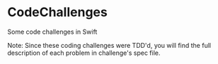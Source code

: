 # CodeChallenges

Some code challenges in Swift

Note: Since these coding challenges were TDD'd, you will find the full description of each problem in challenge's spec file.
